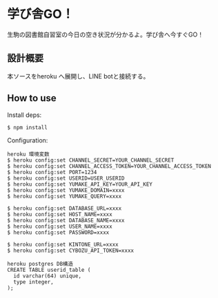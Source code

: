 # 学び舎GO！

生駒の図書館自習室の今日の空き状況が分かるよ。学び舎へ今すぐGO！

## 設計概要

本ソースをheroku へ展開し、LINE botと接続する。

## How to use

Install deps:

```bash
$ npm install
```

Configuration:

```
heroku 環境変数
$ heroku config:set CHANNEL_SECRET=YOUR_CHANNEL_SECRET
$ heroku config:set CHANNEL_ACCESS_TOKEN=YOUR_CHANNEL_ACCESS_TOKEN
$ heroku config:set PORT=1234
$ heroku config:set USERID=USER_USERID
$ heroku config:set YUMAKE_API_KEY=YOUR_API_KEY
$ heroku config:set YUMAKE_DOMAIN=xxxx
$ heroku config:set YUMAKE_QUERY=xxxx

$ heroku config:set DATABASE_URL=xxxx
$ heroku config:set HOST_NAME=xxxx
$ heroku config:set DATABASE_NAME=xxxx
$ heroku config:set USER_NAME=xxxx
$ heroku config:set PASSWORD=xxxx

$ heroku config:set KINTONE_URL=xxxx
$ heroku config:set CYBOZU_API_TOKEN=xxxx

```
```
heroku postgres DB構造
CREATE TABLE userid_table (
  id varchar(64) unique,
  type integer,
);
```

